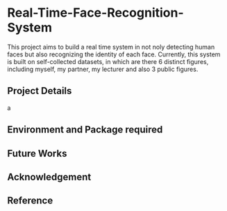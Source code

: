 # Real-Time-Face-Recognition-System

This project aims to build a real time system in not noly detecting human faces but also recognizing the identity of each face.
Currently, this system is built on self-collected datasets, in which are there 6 distinct figures, including myself, my partner,
my lecturer and also 3 public figures.

## Project Details

a

## Environment and Package required

## Future Works



## Acknowledgement

## Reference
